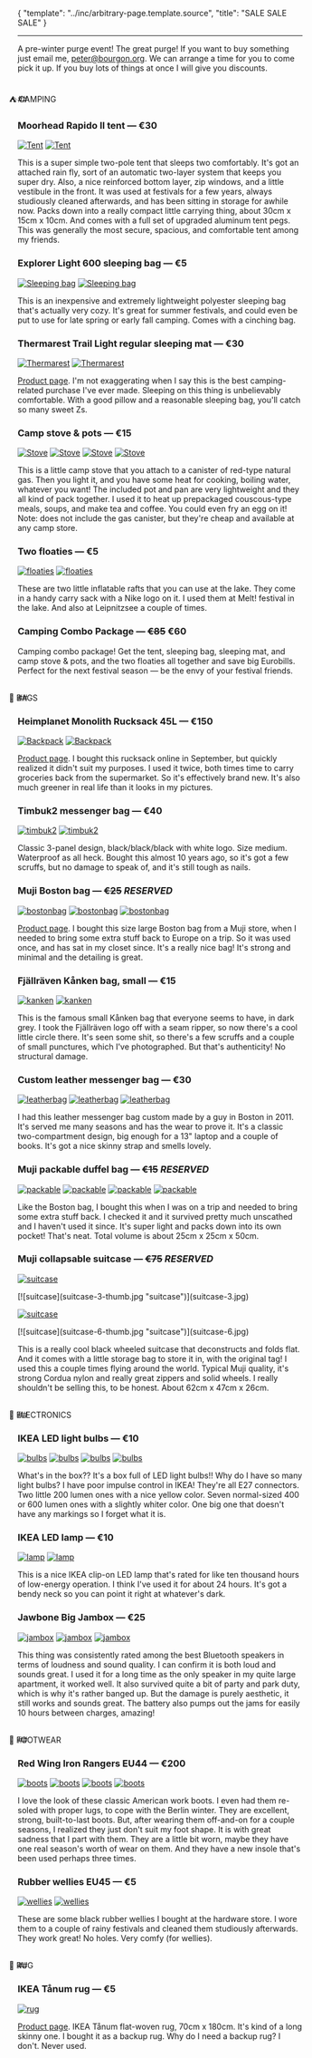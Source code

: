 {
    "template": "../inc/arbitrary-page.template.source",
    "title": "SALE SALE SALE"
}

---

A pre-winter purge event! The great purge!
If you want to buy something just email me, peter@bourgon.org.
We can arrange a time for you to come pick it up.
If you buy lots of things at once I will give you discounts.

<br/>
## <span style="margin-left: -37px;">⛺️ CAMPING</span>

### Moorhead Rapido II tent — <span class="price">€30</span>

[![Tent](tent-1-thumb.jpg "Tent")](tent-1.jpg)
[![Tent](tent-2-thumb.jpg "Tent")](tent-2.jpg)

This is a super simple two-pole tent that sleeps two comfortably.
It's got an attached rain fly, sort of an automatic two-layer system that keeps you super dry.
Also, a nice reinforced bottom layer, zip windows, and a little vestibule in the front.
It was used at festivals for a few years, always studiously cleaned afterwards, and has been sitting in storage for awhile now.
Packs down into a really compact little carrying thing, about 30cm x 15cm x 10cm.
And comes with a full set of upgraded aluminum tent pegs.
This was generally the most secure, spacious, and comfortable tent among my friends.

### Explorer Light 600 sleeping bag — <span class="price">€5</span>

[![Sleeping bag](sleepingbag-1-thumb.jpg "Sleeping bag")](sleepingbag-1.jpg)
[![Sleeping bag](sleepingbag-2-thumb.jpg "Sleeping bag")](sleepingbag-2.jpg)

This is an inexpensive and extremely lightweight polyester sleeping bag that's actually very cozy.
It's great for summer festivals, and could even be put to use for late spring or early fall camping.
Comes with a cinching bag.

### Thermarest Trail Light regular sleeping mat — <span class="price">€30</span>

[![Thermarest](thermarest-1-thumb.jpg "Thermarest")](thermarest-1.jpg)
[![Thermarest](thermarest-2-thumb.jpg "Thermarest")](thermarest-2.jpg)

[Product page](http://www.cascadedesigns.com/therm-a-rest/mattresses/trek-and-travel/trail-lite/product).
I'm not exaggerating when I say this is the best camping-related purchase I've ever made.
Sleeping on this thing is unbelievably comfortable.
With a good pillow and a reasonable sleeping bag, you'll catch so many sweet Zs.

### Camp stove & pots — <span class="price">€15</span>

[![Stove](stove-1-thumb.jpg "Stove")](stove-1.jpg)
[![Stove](stove-2-thumb.jpg "Stove")](stove-2.jpg)
[![Stove](stove-3-thumb.jpg "Stove")](stove-3.jpg)
[![Stove](stove-4-thumb.jpg "Stove")](stove-4.jpg)

This is a little camp stove that you attach to a canister of red-type natural gas.
Then you light it, and you have some heat for cooking, boiling water, whatever you want!
The included pot and pan are very lightweight and they all kind of pack together.
I used it to heat up prepackaged couscous-type meals, soups, and make tea and coffee.
You could even fry an egg on it!
Note: does not include the gas canister, but they're cheap and available at any camp store.

### Two floaties — <span class="price">€5</span>

[![floaties](floaties-1-thumb.jpg "floaties")](floaties-1.jpg)
[![floaties](floaties-2-thumb.jpg "floaties")](floaties-2.jpg)

These are two little inflatable rafts that you can use at the lake.
They come in a handy carry sack with a Nike logo on it.
I used them at Melt! festival in the lake. And also at Leipnitzsee a couple of times.

### Camping Combo Package — ~~<span class="oldprice">€85</span>~~ <span class="price">€60</span>

Camping combo package!
Get the tent, sleeping bag, sleeping mat, and camp stove & pots, and the two floaties all together and save big Eurobills.
Perfect for the next festival season — be the envy of your festival friends.

<br/>
## <span style="margin-left: -37px;">👜 BAGS</span>

### Heimplanet Monolith Rucksack 45L — <span class="price">€150</span>

[![Backpack](backpack-1-thumb.jpg "Backpack")](backpack-1.jpg)
[![Backpack](backpack-2-thumb.jpg "Backpack")](backpack-2.jpg)

[Product page](https://www.heimplanet.com/shop/Monolith-Rucksack-45-L-pine-green).
I bought this rucksack online in September, but quickly realized it didn't suit my purposes.
I used it twice, both times time to carry groceries back from the supermarket.
So it's effectively brand new.
It's also much greener in real life than it looks in my pictures.

### Timbuk2 messenger bag — <span class="price">€40</span>

[![timbuk2](timbuk2-1-thumb.jpg "timbuk2")](timbuk2-1.jpg)
[![timbuk2](timbuk2-2-thumb.jpg "timbuk2")](timbuk2-2.jpg)

Classic 3-panel design, black/black/black with white logo.
Size medium. Waterproof as all heck.
Bought this almost 10 years ago, so it's got a few scruffs, but no damage to speak of, and it's still tough as nails.

### Muji Boston bag — <span class="oldprice">~~€25~~</span> <em>RESERVED</em>

[![bostonbag](bostonbag-1-thumb.jpg "bostonbag")](bostonbag-1.jpg)
[![bostonbag](bostonbag-2-thumb.jpg "bostonbag")](bostonbag-2.jpg)
[![bostonbag](bostonbag-3-thumb.jpg "bostonbag")](bostonbag-3.jpg)

[Product page](http://www.muji.de/en/store/goods/4945247041132).
I bought this size large Boston bag from a Muji store, when I needed to bring some extra stuff back to Europe on a trip.
So it was used once, and has sat in my closet since.
It's a really nice bag! It's strong and minimal and the detailing is great.

### Fjällräven Kånken bag, small — <span class="price">€15</span>

[![kanken](kanken-1-thumb.jpg "kanken")](kanken-1.jpg)
[![kanken](kanken-2-thumb.jpg "kanken")](kanken-2.jpg)

This is the famous small Kånken bag that everyone seems to have, in dark grey.
I took the Fjällräven logo off with a seam ripper, so now there's a cool little circle there.
It's seen some shit, so there's a few scruffs and a couple of small punctures, which I've photographed.
But that's authenticity! No structural damage.

### Custom leather messenger bag — <span class="price">€30</span>

[![leatherbag](leatherbag-1-thumb.jpg "leatherbag")](leatherbag-1.jpg)
[![leatherbag](leatherbag-2-thumb.jpg "leatherbag")](leatherbag-2.jpg)
[![leatherbag](leatherbag-3-thumb.jpg "leatherbag")](leatherbag-3.jpg)

I had this leather messenger bag custom made by a guy in Boston in 2011.
It's served me many seasons and has the wear to prove it.
It's a classic two-compartment design, big enough for a 13" laptop and a couple of books.
It's got a nice skinny strap and smells lovely.

### Muji packable duffel bag — <span class="oldprice">~~€15~~</span> <em>RESERVED</em>

[![packable](packable-1-thumb.jpg "packable")](packable-1.jpg)
[![packable](packable-2-thumb.jpg "packable")](packable-2.jpg)
[![packable](packable-3-thumb.jpg "packable")](packable-3.jpg)
[![packable](packable-4-thumb.jpg "packable")](packable-4.jpg)
<!--[![packable](packable-5-thumb.jpg "packable")](packable-5.jpg)
[![packable](packable-6-thumb.jpg "packable")](packable-6.jpg)-->

Like the Boston bag, I bought this when I was on a trip and needed to bring some extra stuff back.
I checked it and it survived pretty much unscathed and I haven't used it since.
It's super light and packs down into its own pocket! That's neat.
Total volume is about 25cm x 25cm x 50cm.

### Muji collapsable suitcase — <span class="oldprice">~~€75~~</span> <em>RESERVED</em>

[![suitcase](suitcase-1-thumb.jpg "suitcase")](suitcase-1.jpg)
<!--[![suitcase](suitcase-2-thumb.jpg "suitcase")](suitcase-2.jpg)
-->[![suitcase](suitcase-3-thumb.jpg "suitcase")](suitcase-3.jpg)
[![suitcase](suitcase-4-thumb.jpg "suitcase")](suitcase-4.jpg)
<!--[![suitcase](suitcase-5-thumb.jpg "suitcase")](suitcase-5.jpg)
-->[![suitcase](suitcase-6-thumb.jpg "suitcase")](suitcase-6.jpg)
<!--[![suitcase](suitcase-7-thumb.jpg "suitcase")](suitcase-7.jpg)
[![suitcase](suitcase-8-thumb.jpg "suitcase")](suitcase-8.jpg)
[![suitcase](suitcase-9-thumb.jpg "suitcase")](suitcase-9.jpg)-->

This is a really cool black wheeled suitcase that deconstructs and folds flat.
And it comes with a little storage bag to store it in, with the original tag!
I used this a couple times flying around the world.
Typical Muji quality, it's strong Cordua nylon and really great zippers and solid wheels.
I really shouldn't be selling this, to be honest.
About 62cm x 47cm x 26cm.

<br/>
## <span style="margin-left: -37px;">🔌 ELECTRONICS</span>

### IKEA LED light bulbs — <span class="price">€10</span>

<!--[![bulbs](bulbs-1-thumb.jpg "bulbs")](bulbs-1.jpg)-->
[![bulbs](bulbs-2-thumb.jpg "bulbs")](bulbs-2.jpg)
[![bulbs](bulbs-3-thumb.jpg "bulbs")](bulbs-3.jpg)
[![bulbs](bulbs-4-thumb.jpg "bulbs")](bulbs-4.jpg)
[![bulbs](bulbs-5-thumb.jpg "bulbs")](bulbs-5.jpg)

What's in the box?? It's a box full of LED light bulbs!!
Why do I have so many light bulbs?
I have poor impulse control in IKEA!
They're all E27 connectors.
Two little 200 lumen ones with a nice yellow color.
Seven normal-sized 400 or 600 lumen ones with a slightly whiter color.
One big one that doesn't have any markings so I forget what it is.

### IKEA LED lamp — <span class="price">€10</span>

[![lamp](lamp-1-thumb.jpg "lamp")](lamp-1.jpg)
[![lamp](lamp-2-thumb.jpg "lamp")](lamp-2.jpg)

This is a nice IKEA clip-on LED lamp that's rated for like ten thousand hours of low-energy operation.
I think I've used it for about 24 hours.
It's got a bendy neck so you can point it right at whatever's dark.

### Jawbone Big Jambox — <span class="price">€25</span>

[![jambox](jambox-1-thumb.jpg "jambox")](jambox-1.jpg)
[![jambox](jambox-2-thumb.jpg "jambox")](jambox-2.jpg)
[![jambox](jambox-3-thumb.jpg "jambox")](jambox-3.jpg)

This thing was consistently rated among the best Bluetooth speakers in terms of loudness and sound quality.
I can confirm it is both loud and sounds great.
I used it for a long time as the only speaker in my quite large apartment, it worked well.
It also survived quite a bit of party and park duty, which is why it's rather banged up.
But the damage is purely aesthetic, it still works and sounds great.
The battery also pumps out the jams for easily 10 hours between charges, amazing!

<br/>
## <span style="margin-left: -37px;">👞 FOOTWEAR</span>

### Red Wing Iron Rangers EU44 — <span class="price">€200</span>

[![boots](boots-1-thumb.jpg "boots")](boots-1.jpg)
[![boots](boots-2-thumb.jpg "boots")](boots-2.jpg)
[![boots](boots-3-thumb.jpg "boots")](boots-3.jpg)
[![boots](boots-4-thumb.jpg "boots")](boots-4.jpg)

I love the look of these classic American work boots.
I even had them re-soled with proper lugs, to cope with the Berlin winter.
They are excellent, strong, built-to-last boots.
But, after wearing them off-and-on for a couple seasons, I realized they just don't suit my foot shape.
It is with great sadness that I part with them.
They are a little bit worn, maybe they have one real season's worth of wear on them.
And they have a new insole that's been used perhaps three times.

### Rubber wellies EU45 — <span class="price">€5</span>

[![wellies](wellies-1-thumb.jpg "wellies")](wellies-1.jpg)
[![wellies](wellies-2-thumb.jpg "wellies")](wellies-2.jpg)

These are some black rubber wellies I bought at the hardware store.
I wore them to a couple of rainy festivals and cleaned them studiously afterwards.
They work great! No holes. Very comfy (for wellies).

<br/>
## <span style="margin-left: -37px;">🏉 RUG</span>

### IKEA Tånum rug — <span class="price">€5</span>

[![rug](rug-1-thumb.jpg "rug")](rug-1.jpg)

[Product page](http://www.ikea.com/de/de/catalog/products/30307485/).
IKEA Tånum flat-woven rug, 70cm x 180cm. It's kind of a long skinny one.
I bought it as a backup rug. Why do I need a backup rug? I don't. Never used.
